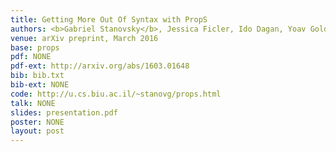 ```yaml
---
title: Getting More Out Of Syntax with PropS 
authors: <b>Gabriel Stanovsky</b>, Jessica Ficler, Ido Dagan, Yoav Goldberg
venue: arXiv preprint, March 2016
base: props
pdf: NONE
pdf-ext: http://arxiv.org/abs/1603.01648
bib: bib.txt
bib-ext: NONE
code: http://u.cs.biu.ac.il/~stanovg/props.html
talk: NONE
slides: presentation.pdf
poster: NONE
layout: post
---
```

